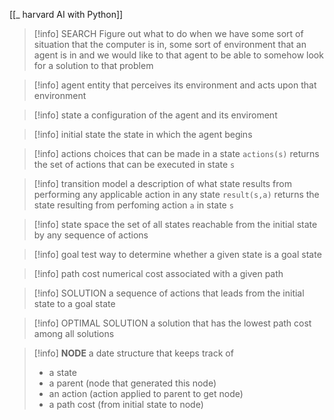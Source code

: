 [[_ harvard AI with Python]]

>[!info] SEARCH
>Figure out what to do when we have some sort of situation that the computer is in, some sort of environment that an agent is in and we would like to that agent to be able to somehow look for a solution to that problem 


>[!info] agent
>entity that perceives its environment and acts upon that environment


>[!info] state
>a configuration of the agent and its enviroment
>


>[!info] initial state
>the state in which the agent begins


>[!info] actions
>choices that can be made in a state
>`actions(s)` returns the set of actions that can be executed in state `s`

>[!info] transition model
>a description of what state results from performing any applicable action in any state
>`result(s,a)` returns the state resulting from perfoming action `a` in state `s`


>[!info] state space
>the set of all states reachable from the initial state by any sequence of actions


>[!info] goal test
>way to determine whether a given state is a goal state

>[!info] path cost
>numerical cost associated with a given path

>[!info] SOLUTION
>a sequence of actions that leads from the initial state to a goal state

>[!info] OPTIMAL SOLUTION
>a solution that has the lowest path cost among all solutions


>[!info] **NODE**
>a date structure that keeps track of
> - a state
> - a parent (node that generated this node)
> - an action (action applied to parent to get node)
> - a path cost (from initial state to node)


















